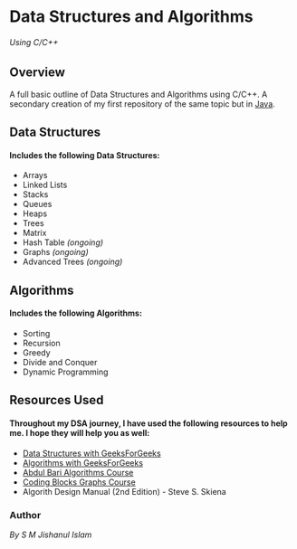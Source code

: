 # Data Structures and Algorithms
<h6>Using C/C++</h6>

## Overview
<p>A full basic outline of Data Structures and Algorithms using C/C++. A secondary creation of my first repository of the same topic but in <a href="">Java</a>.</p>

## Data Structures
<h4>Includes the following Data Structures:</h4>
<ul>
    <li>Arrays</li>
    <li>Linked Lists</li>
    <li>Stacks</li>
    <li>Queues</li>
    <li>Heaps</li>
    <li>Trees</li>
    <li>Matrix</li>
    <li>Hash Table <i>(ongoing)</i></li>
    <li>Graphs <i>(ongoing)</i></li>
    <li>Advanced Trees <i>(ongoing)</i></li>
</ul>

## Algorithms
<h4>Includes the following Algorithms:</h4>
<ul>
    <li>Sorting</li>
    <li>Recursion</li>
    <li>Greedy</li>
    <li>Divide and Conquer</li>
    <li>Dynamic Programming</li>
</ul>


## Resources Used

<h4>Throughout my DSA journey, I have used the following resources to help me. I hope they will help you as well:</h4>
<ul>
    <li><a href="https://www.geeksforgeeks.org/data-structures/" target="_blank">Data Structures with GeeksForGeeks</a></li>
    <li><a href="https://www.geeksforgeeks.org/fundamentals-of-algorithms/" target="_blank">Algorithms with GeeksForGeeks</a></li>
    <li><a href="https://www.youtube.com/playlist?list=PLDN4rrl48XKpZkf03iYFl-O29szjTrs_O" target="_blank">Abdul Bari Algorithms Course</a></li>
    <li><a href="https://www.youtube.com/playlist?list=PLl4Y2XuUavmtTOvFcW3HfI1oQ3hsgkB3a" target="_blank">Coding Blocks Graphs Course</a></li>
    <li>Algorith Design Manual (2nd Edition) - Steve S. Skiena</li>
</ul>

### Author
<p><i>By S M Jishanul Islam</i></p>